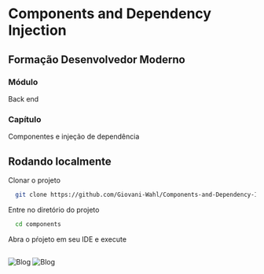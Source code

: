 # Components and Dependency Injection
## Formação Desenvolvedor Moderno 
### Módulo
Back end
### Capítulo
Componentes e injeção de dependência

## Rodando localmente

Clonar o projeto

```bash
  git clone https://github.com/Giovani-Wahl/Components-and-Dependency-Injection.git
```

Entre no diretório do projeto

```bash
  cd components
```
Abra o pŕojeto em seu IDE e execute
## 
![Blog](https://img.shields.io/badge/Spring_Boot-F2F4F9?style=for-the-badge&logo=spring-boot)
![Blog](https://img.shields.io/badge/IntelliJ_IDEA-000000.svg?style=for-the-badge&logo=intellij-idea&logoColor=white)

